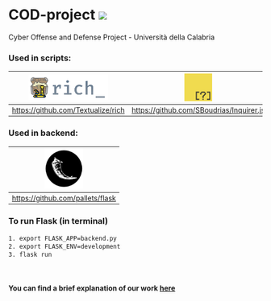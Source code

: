 # COD-project <a href="https://hits.seeyoufarm.com"><img src="https://hits.seeyoufarm.com/api/count/incr/badge.svg?url=https%3A%2F%2Fgithub.com%2Fgiadagabriele%2FCOD-project&count_bg=%233D79C8&title_bg=%23BBBBBB&icon=&icon_color=%23E7E7E7&title=hits&edge_flat=false"/></a>
Cyber Offense and Defense Project - Università della Calabria

### Used in scripts:<br>
<img src="https://github.com/giadagabriele/COD-project/blob/main/README/rich.png" height="50px"/>  | <img src="https://github.com/giadagabriele/COD-project/blob/main/README/inquirer.png" height="55px"/> | <img src="https://github.com/giadagabriele/COD-project/blob/main/README/typer.png" height="40px"/> |
:---: | :---: | :---:
https://github.com/Textualize/rich | https://github.com/SBoudrias/Inquirer.js | https://github.com/tiangolo/typer

### Used in backend:<br>
<img src="https://github.com/giadagabriele/COD-project/blob/main/README/flask.png"  height="80px"/> |
| :---: | 
https://github.com/pallets/flask |

### To run Flask (in terminal)
```shell
1. export FLASK_APP=backend.py    
2. export FLASK_ENV=development
3. flask run
```
<br>

#### You can find a brief explanation of our work <a href="https://github.com/giadagabriele/COD-project/blob/main/COD-project_presentation.pdf">here</a>
